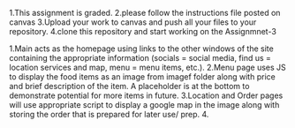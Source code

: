 1.This assignment is graded.
2.please follow the instructions file posted on canvas
3.Upload your work to canvas and push all your files to your repository.
4.clone this repository and start working on the Assignmnet-3

1.Main acts as the homepage using links to the other windows of the site containing the appropriate information (socials = social media, find us = location services and map, menu = menu items, etc.). 
2.Menu page uses JS to display the food items as an image from imagef folder along with price and brief description of the item. A placeholder is at the bottom to demonstrate potential for more items in future. 
3.Location and Order pages will use appropriate script to display a google map in the image along with storing the order that is prepared for later use/ prep. 
4.
